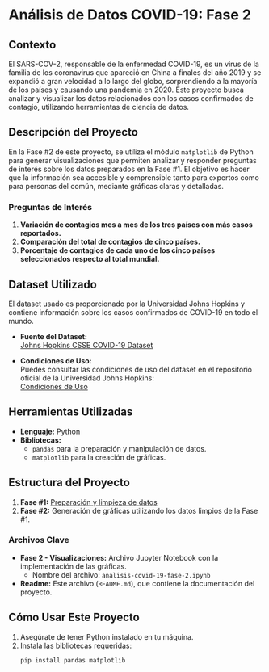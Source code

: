 # Análisis de Datos COVID-19: Fase 2  

## Contexto  
El SARS-COV-2, responsable de la enfermedad COVID-19, es un virus de la familia de los coronavirus que apareció en China a finales del año 2019 y se expandió a gran velocidad a lo largo del globo, sorprendiendo a la mayoría de los países y causando una pandemia en 2020. Este proyecto busca analizar y visualizar los datos relacionados con los casos confirmados de contagio, utilizando herramientas de ciencia de datos.  

## Descripción del Proyecto  
En la Fase #2 de este proyecto, se utiliza el módulo `matplotlib` de Python para generar visualizaciones que permiten analizar y responder preguntas de interés sobre los datos preparados en la Fase #1. El objetivo es hacer que la información sea accesible y comprensible tanto para expertos como para personas del común, mediante gráficas claras y detalladas.  

### Preguntas de Interés  
1. **Variación de contagios mes a mes de los tres países con más casos reportados.**  
2. **Comparación del total de contagios de cinco países.**  
3. **Porcentaje de contagios de cada uno de los cinco países seleccionados respecto al total mundial.**  

## Dataset Utilizado  
El dataset usado es proporcionado por la Universidad Johns Hopkins y contiene información sobre los casos confirmados de COVID-19 en todo el mundo.  

- **Fuente del Dataset:**  
  [Johns Hopkins CSSE COVID-19 Dataset](https://raw.githubusercontent.com/CSSEGISandData/COVID-19/master/csse_covid_19_data/csse_covid_19_time_series/time_series_covid19_confirmed_global.csv)  

- **Condiciones de Uso:**  
  Puedes consultar las condiciones de uso del dataset en el repositorio oficial de la Universidad Johns Hopkins:  
  [Condiciones de Uso](https://github.com/CSSEGISandData/COVID-19)  

## Herramientas Utilizadas  
- **Lenguaje:** Python  
- **Bibliotecas:**  
  - `pandas` para la preparación y manipulación de datos.  
  - `matplotlib` para la creación de gráficas.  

## Estructura del Proyecto  
1. **Fase #1:** [Preparación y limpieza de datos](https://github.com/andreacampog/analisis-covid-19)
2. **Fase #2:** Generación de gráficas utilizando los datos limpios de la Fase #1.  

### Archivos Clave  
- **Fase 2 - Visualizaciones:** Archivo Jupyter Notebook con la implementación de las gráficas.  
  - Nombre del archivo: `analisis-covid-19-fase-2.ipynb`  
- **Readme:** Este archivo (`README.md`), que contiene la documentación del proyecto.  

## Cómo Usar Este Proyecto  
1. Asegúrate de tener Python instalado en tu máquina.  
2. Instala las bibliotecas requeridas:  
   ```bash
   pip install pandas matplotlib
